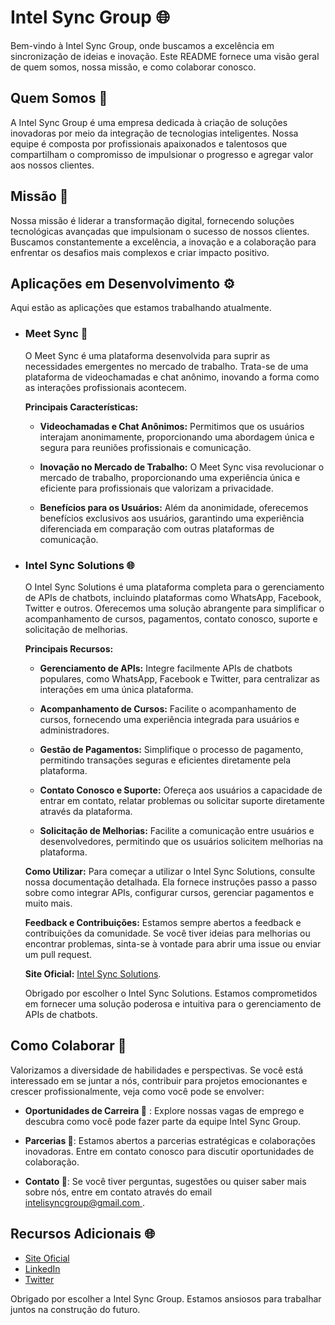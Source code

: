 # Intel Sync Group 🌐

Bem-vindo à Intel Sync Group, onde buscamos a excelência em sincronização de ideias e inovação. Este README fornece uma visão geral de quem somos, nossa missão, e como colaborar conosco.

## Quem Somos 🚀

A Intel Sync Group é uma empresa dedicada à criação de soluções inovadoras por meio da integração de tecnologias inteligentes. Nossa equipe é composta por profissionais apaixonados e talentosos que compartilham o compromisso de impulsionar o progresso e agregar valor aos nossos clientes.

## Missão 🎯
Nossa missão é liderar a transformação digital, fornecendo soluções tecnológicas avançadas que impulsionam o sucesso de nossos clientes. Buscamos constantemente a excelência, a inovação e a colaboração para enfrentar os desafios mais complexos e criar impacto positivo.

## Aplicações em Desenvolvimento ⚙️

Aqui estão as aplicações que estamos trabalhando atualmente. 

- ### Meet Sync 🚀
  O Meet Sync é uma plataforma desenvolvida para suprir as necessidades emergentes no mercado de trabalho. Trata-se de uma plataforma de videochamadas e chat anônimo, inovando a forma como as interações profissionais acontecem. 

  **Principais Características:**

  - **Videochamadas e Chat Anônimos:** Permitimos que os usuários interajam anonimamente, proporcionando uma abordagem única e segura para reuniões profissionais e comunicação.

  - **Inovação no Mercado de Trabalho:** O Meet Sync visa revolucionar o mercado de trabalho, proporcionando uma experiência única e eficiente para profissionais que valorizam a privacidade.

  - **Benefícios para os Usuários:** Além da anonimidade, oferecemos benefícios exclusivos aos usuários, garantindo uma experiência diferenciada em comparação com outras plataformas de comunicação.

- ### Intel Sync Solutions 🌐
  O Intel Sync Solutions é uma plataforma completa para o gerenciamento de APIs de chatbots, incluindo plataformas como WhatsApp, Facebook, Twitter e outros. Oferecemos uma solução abrangente para simplificar o acompanhamento de cursos, pagamentos, contato conosco, suporte e solicitação de melhorias.

  **Principais Recursos:**

  - **Gerenciamento de APIs:** Integre facilmente APIs de chatbots populares, como WhatsApp, Facebook e Twitter, para centralizar as interações em uma única plataforma.

  - **Acompanhamento de Cursos:** Facilite o acompanhamento de cursos, fornecendo uma experiência integrada para usuários e administradores.

  - **Gestão de Pagamentos:** Simplifique o processo de pagamento, permitindo transações seguras e eficientes diretamente pela plataforma.

  - **Contato Conosco e Suporte:** Ofereça aos usuários a capacidade de entrar em contato, relatar problemas ou solicitar suporte diretamente através da plataforma.

  - **Solicitação de Melhorias:** Facilite a comunicação entre usuários e desenvolvedores, permitindo que os usuários solicitem melhorias na plataforma.

  **Como Utilizar:**
  Para começar a utilizar o Intel Sync Solutions, consulte nossa documentação detalhada. Ela fornece instruções passo a passo sobre como integrar APIs, configurar cursos, gerenciar pagamentos e muito mais.

  **Feedback e Contribuições:**
  Estamos sempre abertos a feedback e contribuições da comunidade. Se você tiver ideias para melhorias ou encontrar problemas, sinta-se à vontade para abrir uma issue ou enviar um pull request.

  **Site Oficial:** [Intel Sync Solutions](https://www.intelsyncsolutions.com).

  Obrigado por escolher o Intel Sync Solutions. Estamos comprometidos em fornecer uma solução poderosa e intuitiva para o gerenciamento de APIs de chatbots.


## Como Colaborar 🤝

Valorizamos a diversidade de habilidades e perspectivas. Se você está interessado em se juntar a nós, contribuir para projetos emocionantes e crescer profissionalmente, veja como você pode se envolver:

-  **Oportunidades de Carreira  💼** : Explore nossas vagas de emprego e descubra como você pode fazer parte da equipe Intel Sync Group.

- **Parcerias  🤝**: Estamos abertos a parcerias estratégicas e colaborações inovadoras. Entre em contato conosco para discutir oportunidades de colaboração.

- **Contato 📧**: Se você tiver perguntas, sugestões ou quiser saber mais sobre nós, entre em contato através do email [intelisyncgroup@gmail.com
](mailto:intelisyncgroup@gmail.com).

## Recursos Adicionais 🌐

- [Site Oficial](https://www.intelsyncgroup.com)
- [LinkedIn](https://www.linkedin.com/company/intelsyncgroup)
- [Twitter](https://twitter.com/intelsyncgroup)

Obrigado por escolher a Intel Sync Group. Estamos ansiosos para trabalhar juntos na construção do futuro.
